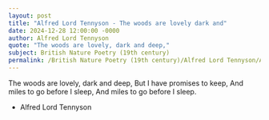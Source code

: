 ```yaml
---
layout: post
title: "Alfred Lord Tennyson - The woods are lovely dark and"
date: 2024-12-28 12:00:00 -0000
author: Alfred Lord Tennyson
quote: "The woods are lovely, dark and deep,"
subject: British Nature Poetry (19th century)
permalink: /British Nature Poetry (19th century)/Alfred Lord Tennyson/Alfred Lord Tennyson - The woods are lovely dark and
---
```


The woods are lovely, dark and deep,
But I have promises to keep,
And miles to go before I sleep,
And miles to go before I sleep.

- Alfred Lord Tennyson
